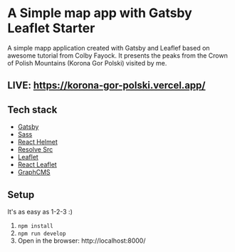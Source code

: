 
# A Simple map app with Gatsby Leaflet Starter

A simple mapp application created with Gatsby and Leaflef based on awesome tutorial from Colby Fayock. It presents the peaks from the Crown of Polish Mountains (Korona Gor Polski) visited by me.

## LIVE: https://korona-gor-polski.vercel.app/

## Tech stack
* [Gatsby](https://www.gatsbyjs.org/)
* [Sass](https://sass-lang.com)
* [React Helmet](https://github.com/nfl/react-helmet)
* [Resolve Src](https://github.com/alampros/gatsby-plugin-resolve-src)
* [Leaflet](https://leafletjs.com/)
* [React Leaflet](https://react-leaflet.js.org)
* [GraphCMS](https://graphcms.com/)

## Setup
It's as easy as 1-2-3 :) 
1. `npm install`
2. `npm run develop`
3. Open in the browser: http://localhost:8000/
